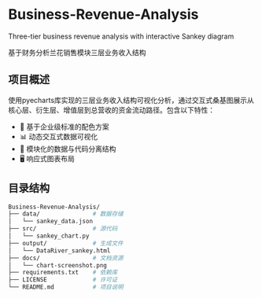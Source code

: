 # Business-Revenue-Analysis
Three-tier business revenue analysis with interactive Sankey diagram

基于财务分析兰花销售模块三层业务收入结构

## 项目概述
使用pyecharts库实现的三层业务收入结构可视化分析，通过交互式桑基图展示从核心层、衍生层、增值层到总营收的资金流动路径。包含以下特性：
- 🎨 基于企业级标准的配色方案
- 📊 动态交互式数据可视化
- 📂 模块化的数据与代码分离结构
- 🖥️ 响应式图表布局

## 目录结构
```bash
Business-Revenue-Analysis/
├── data/               # 数据存储
│   └── sankey_data.json    
├── src/                # 源代码
│   └── sankey_chart.py   
├── output/             # 生成文件
│   └── DataRiver_sankey.html  
├── docs/               # 文档资源
│   └── chart-screenshot.png   
├── requirements.txt    # 依赖库
├── LICENSE             # 许可证
└── README.md           # 项目说明
